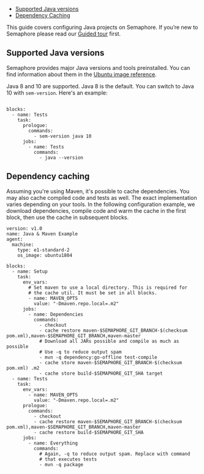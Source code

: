 * [Supported Java versions](#supported-java-versions)
* [Dependency Caching](#dependency-caching)

This guide covers configuring Java projects on Semaphore.
If you’re new to Semaphore please read our
[Guided tour](https://docs.semaphoreci.com/article/77-getting-started) first.

## Supported Java versions

Semaphore provides major Java versions and tools preinstalled.
You can find information about them in the
[Ubuntu image reference](https://docs.semaphoreci.com/article/32-ubuntu-1804-image#java-and-jvm-languages).

Java 8 and 10 are supported. Java 8 is the default. You can switch to
Java 10 with `sem-version`. Here's an example:

<pre><code class="language-yaml">
blocks:
  - name: Tests
    task:
      prologue:
        commands:
          - sem-version java 10
      jobs:
        - name: Tests
          commands:
            - java --version
</code></pre>

## Dependency caching

Assuming you're using Maven, it's possible to cache dependencies.
You may also cache compiled code and tests as well. The exact
implementation varies depending on your tools.
In the following configuration example, we download dependencies, compile
code and warm the cache in the first block, then use the cache in
subsequent blocks.

<pre><code class="language-yaml">version: v1.0
name: Java & Maven Example
agent:
  machine:
    type: e1-standard-2
    os_image: ubuntu1804

blocks:
  - name: Setup
    task:
      env_vars:
        # Set maven to use a local directory. This is required for
        # the cache util. It must be set in all blocks.
        - name: MAVEN_OPTS
          value: "-Dmaven.repo.local=.m2"
      jobs:
        - name: Dependencies
          commands:
            - checkout
            - cache restore maven-$SEMAPHORE_GIT_BRANCH-$(checksum pom.xml),maven-$SEMAPHORE_GIT_BRANCH,maven-master
            # Download all JARs possible and compile as much as possible
            # Use -q to reduce output spam
            - mvn -q dependency:go-offline test-compile
            - cache store maven-$SEMAPHORE_GIT_BRANCH-$(checksum pom.xml) .m2
            - cache store build-$SEMAPHORE_GIT_SHA target
  - name: Tests
    task:
      env_vars:
        - name: MAVEN_OPTS
          value: "-Dmaven.repo.local=.m2"
      prologue:
        commands:
          - checkout
          - cache restore maven-$SEMAPHORE_GIT_BRANCH-$(checksum pom.xml),maven-$SEMAPHORE_GIT_BRANCH,maven-master
          - cache restore build-$SEMAPHORE_GIT_SHA
      jobs:
        - name: Everything
          commands:
            # Again, -q to reduce output spam. Replace with command
            # that executes tests
            - mvn -q package
</code></pre>
